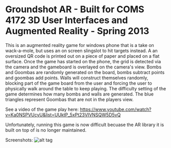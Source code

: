 Groundshot AR - Built for COMS 4172 3D User Interfaces and Augmented Reality - Spring 2013
==========

This is an augmented reality game for windows phone that is a take on wack-a-mole, but uses an on screen slingslot to hit targets instead. A an oversized QR code is printed out on a piece of paper and placed on a flat surface. Once the game has started on the phone, the grid is detected via the camera and the gameboard is overlayed on the camera's view. Bombs and Goombas are randomly generated on the board, bombs subtract points and goombas add points. Walls will construct themselves randomly, blocking part of the game board from the user and forcing the user to physically walk around the table to keep playing. The difficulty setting of the game determines how many bombs and walls are generated. The blue triangles represent Goombas that are not in the players view.

See a video of the game play here: https://www.youtube.com/watch?v=Ka0NSPVUcyU&list=UUktP_5xPt23VIVNSQW5D5vQ

Unfortunately, running this game is now difficult becuase the AR library it is built on top of is no longer maintained.

Screenshots:
![alt tag](http://imgur.com/n2Wv8It.png)

